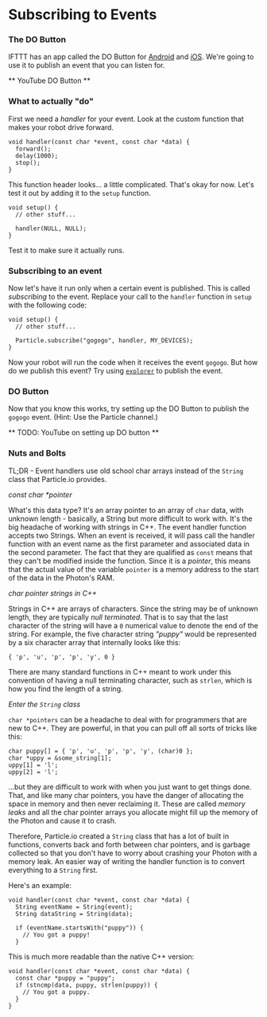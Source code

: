 # Subscribing to Events

### The DO Button

IFTTT has an app called the DO Button for [Android](https://play.google.com/store/apps/details?id=com.ifttt.dobutton) and [iOS](https://itunes.apple.com/us/app/do-button-by-ifttt/id905998610). We're going to use it to publish an event that you can listen for.

** YouTube DO Button **

### What to actually "do"

First we need a _handler_ for your event. Look at the custom function that makes your robot drive forward.

```
void handler(const char *event, const char *data) {
  forward();
  delay(1000);
  stop();
}
```

This function header looks... a little complicated. That's okay for now. Let's test it out by adding it to the ```setup``` function.

```
void setup() {
  // other stuff...

  handler(NULL, NULL);
}
```

Test it to make sure it actually runs.

### Subscribing to an event

Now let's have it run only when a certain event is published. This is called _subscribing_ to the event. Replace your call to the ```handler``` function in ```setup``` with the following code:

```
void setup() {
  // other stuff...

  Particle.subscribe("gogogo", handler, MY_DEVICES);
}
```

Now your robot will run the code when it receives the event ```gogogo```. But how do we publish this event? Try using [```explorer```](../../particle/explorer) to publish the event.

### DO Button

Now that you know this works, try setting up the DO Button to publish the ```gogogo``` event. (Hint: Use the Particle channel.)

** TODO: YouTube on setting up DO button **

### Nuts and Bolts

TL;DR - Event handlers use old school char arrays instead of the ```String``` class that Particle.io provides.

_const char *pointer_

What's this data type? It's an array pointer to an array of ```char``` data, with unknown length - basically, a String but more difficult to work with. It's the big headache of working with strings in C++. The event handler function accepts two Strings. When an event is received, it will pass call the handler function with an event name as the first parameter and associated data in the second parameter. The fact that they are qualified as ```const``` means that they can't be modified inside the function. Since it is a _pointer_, this means that the actual value of the variable ```pointer``` is a memory address to the start of the data in the Photon's RAM.

_char pointer strings in C++_

Strings in C++ are arrays of characters. Since the string may be of unknown length, they are typically _null terminated_. That is to say that the last character of the string will have a ```0``` numerical value to denote the end of the string. For example, the five character string _"puppy"_ would be represented by a six character array that internally looks like this:

```
{ 'p', 'u', 'p', 'p', 'y', 0 }
```

There are many standard functions in C++ meant to work under this convention of having a null terminating character, such as ```strlen```, which is how you find the length of a string.

_Enter the ```String``` class_

```char *pointers``` can be a headache to deal with for programmers that are new to C++. They are powerful, in that you can pull off all sorts of tricks like this:

```
char puppy[] = { 'p', 'u', 'p', 'p', 'y', (char)0 };
char *uppy = &some_string[1];
uppy[1] = 'l';
uppy[2] = 'l';
```

...but they are difficult to work with when you just want to get things done. That, and like many char pointers, you have the danger of allocating the space in memory and then never reclaiming it. These are called _memory leaks_ and all the char pointer arrays you allocate might fill up the memory of the Photon and cause it to crash.

Therefore, Particle.io created a ```String``` class that has a lot of built in functions, converts back and forth between char pointers, and is garbage collected so that you don't have to worry about crashing your Photon with a memory leak. An easier way of writing the handler function is to convert everything to a ```String``` first. 

Here's an example:

```
void handler(const char *event, const char *data) {
  String eventName = String(event);
  String dataString = String(data);
  
  if (eventName.startsWith("puppy")) {
    // You got a puppy!
  }
```

This is much more readable than the native C++ version:

```
void handler(const char *event, const char *data) {
  const char *puppy = "puppy";
  if (stncmp(data, puppy, strlen(puppy)) {
    // You got a puppy.
  }
}
```